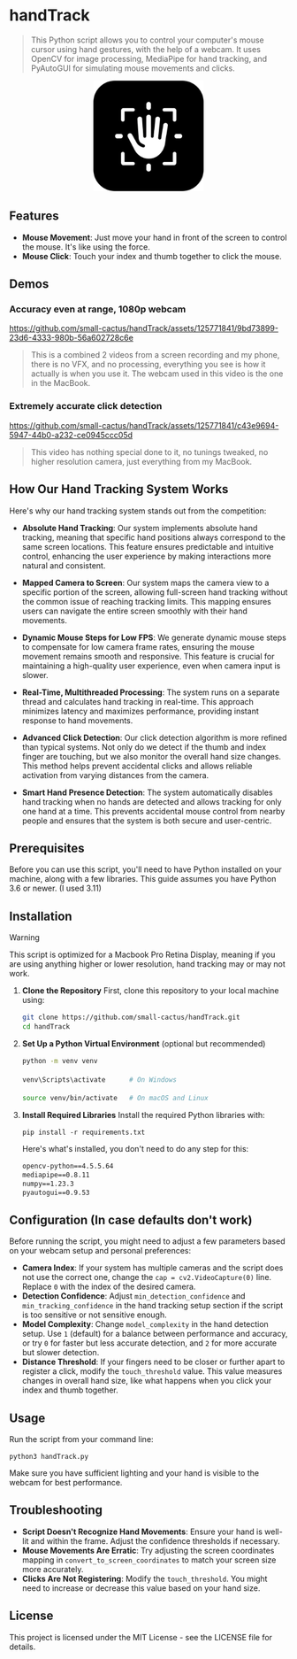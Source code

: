 # handTrack
> This Python script allows you to control your computer's mouse cursor using hand gestures, with the help of a webcam. It uses OpenCV for image processing, MediaPipe for hand tracking, and PyAutoGUI for simulating mouse movements and clicks.

<p align="center">
  <img src="handTrack.png" width="200">
</p>

## Features
- **Mouse Movement**: Just move your hand in front of the screen to control the mouse. It's like using the force.
- **Mouse Click**: Touch your index and thumb together to click the mouse.

## Demos
### Accuracy even at range, 1080p webcam
https://github.com/small-cactus/handTrack/assets/125771841/9bd73899-23d6-4333-980b-56a602728c6e
> This is a combined 2 videos from a screen recording and my phone, there is no VFX, and no processing, everything you see is how it actually is when you use it. The webcam used in this video is the one in the MacBook.

### Extremely accurate click detection

https://github.com/small-cactus/handTrack/assets/125771841/c43e9694-5947-44b0-a232-ce0945ccc05d
> This video has nothing special done to it, no tunings tweaked, no higher resolution camera, just everything from my MacBook.

## How Our Hand Tracking System Works

Here's why our hand tracking system stands out from the competition:

- **Absolute Hand Tracking**: Our system implements absolute hand tracking, meaning that specific hand positions always correspond to the same screen locations. This feature ensures predictable and intuitive control, enhancing the user experience by making interactions more natural and consistent.

- **Mapped Camera to Screen**: Our system maps the camera view to a specific portion of the screen, allowing full-screen hand tracking without the common issue of reaching tracking limits. This mapping ensures users can navigate the entire screen smoothly with their hand movements.

- **Dynamic Mouse Steps for Low FPS**: We generate dynamic mouse steps to compensate for low camera frame rates, ensuring the mouse movement remains smooth and responsive. This feature is crucial for maintaining a high-quality user experience, even when camera input is slower.

- **Real-Time, Multithreaded Processing**: The system runs on a separate thread and calculates hand tracking in real-time. This approach minimizes latency and maximizes performance, providing instant response to hand movements.

- **Advanced Click Detection**: Our click detection algorithm is more refined than typical systems. Not only do we detect if the thumb and index finger are touching, but we also monitor the overall hand size changes. This method helps prevent accidental clicks and allows reliable activation from varying distances from the camera.

- **Smart Hand Presence Detection**: The system automatically disables hand tracking when no hands are detected and allows tracking for only one hand at a time. This prevents accidental mouse control from nearby people and ensures that the system is both secure and user-centric.



## Prerequisites

Before you can use this script, you'll need to have Python installed on your machine, along with a few libraries. This guide assumes you have Python 3.6 or newer. (I used 3.11)

## Installation
> [!WARNING]
> This script is optimized for a Macbook Pro Retina Display, meaning if you are using anything higher or lower resolution, hand tracking may or may not work.

1. **Clone the Repository**
   First, clone this repository to your local machine using:

   ```bash
   git clone https://github.com/small-cactus/handTrack.git
   cd handTrack
   ```

2. **Set Up a Python Virtual Environment** (optional but recommended)

   ```bash
   python -m venv venv
   
   venv\Scripts\activate      # On Windows
   
   source venv/bin/activate   # On macOS and Linux
   ```

3. **Install Required Libraries**
   Install the required Python libraries with:

   ```
   pip install -r requirements.txt
   ```

   Here's what's installed, you don't need to do any step for this:

   ```
   opencv-python==4.5.5.64
   mediapipe==0.8.11
   numpy==1.23.3
   pyautogui==0.9.53
   ```

## Configuration (In case defaults don't work)

Before running the script, you might need to adjust a few parameters based on your webcam setup and personal preferences:

- **Camera Index**: If your system has multiple cameras and the script does not use the correct one, change the `cap = cv2.VideoCapture(0)` line. Replace `0` with the index of the desired camera.
- **Detection Confidence**: Adjust `min_detection_confidence` and `min_tracking_confidence` in the hand tracking setup section if the script is too sensitive or not sensitive enough.
- **Model Complexity**: Change `model_complexity` in the hand detection setup. Use `1` (default) for a balance between performance and accuracy, or try `0` for faster but less accurate detection, and `2` for more accurate but slower detection.
- **Distance Threshold**: If your fingers need to be closer or further apart to register a click, modify the `touch_threshold` value. This value measures changes in overall hand size, like what happens when you click your index and thumb together.

## Usage

Run the script from your command line:

   ```
   python3 handTrack.py
   ```

Make sure you have sufficient lighting and your hand is visible to the webcam for best performance.

## Troubleshooting

- **Script Doesn't Recognize Hand Movements**: Ensure your hand is well-lit and within the frame. Adjust the confidence thresholds if necessary.
- **Mouse Movements Are Erratic**: Try adjusting the screen coordinates mapping in `convert_to_screen_coordinates` to match your screen size more accurately.
- **Clicks Are Not Registering**: Modify the `touch_threshold`. You might need to increase or decrease this value based on your hand size.

## License

This project is licensed under the MIT License - see the LICENSE file for details.
